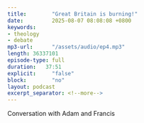 ```yaml
---
title:        "Great Britain is burning!"
date:         2025-08-07 08:08:08 +0800
keywords:
- theology
- debate
mp3-url:      "/assets/audio/ep4.mp3"
length: 36337101
episode-type: full
duration:   37:51
explicit:     "false"
block:        "no" 
layout: podcast
excerpt_separator: <!--more-->
---
```

Conversation with Adam and Francis
<!--more-->


